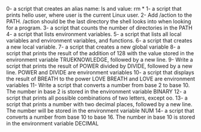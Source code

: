 0- a script that creates an alias name: ls and value: rm *
1- a script that prints hello user, where user is the current Linux user.
2- Add /action to the PATH. /action should be the last directory the shell looks into when looking for a program.
3- a script that counts the number of directories in the PATH
4- a script that lists environment variables.
5- a script that lists all local variables and environment variables, and functions.
6- a script that creates a new local variable.
7- a script that creates a new global variable
8- a script that prints the result of the addition of 128 with the value stored in the environment variable TRUEKNOWLEDGE, followed by a new line.
9- Write a script that prints the result of POWER divided by DIVIDE, followed by a new line.
   POWER and DIVIDE are environment variables
10- a script that displays the result of BREATH to the power LOVE
    BREATH and LOVE are environment variables 
11- Write a script that converts a number from base 2 to base 10.
    The number in base 2 is stored in the environment variable BINARY
12- a script that prints all possible combinations of two letters, except oo.
13- a script that prints a number with two decimal places, followed by a new line.
    The number will be stored in the environment variable NUM
14- a script that converts a number from base 10 to base 16.
    The number in base 10 is stored in the environment variable DECIMAL

